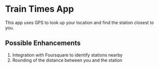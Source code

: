 Train Times App
================

This app uses GPS to look up your location and find the station closest to you.

Possible Enhancements
--------------------
1. Integration with Foursquare to identify stations nearby
2. Rounding of the distance between you and the station